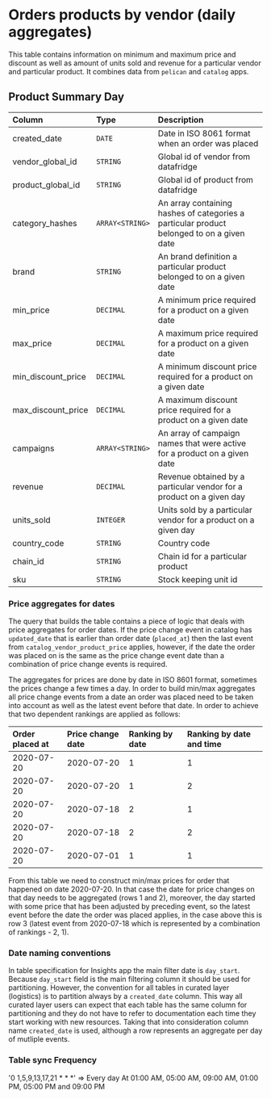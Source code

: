# Orders products by vendor (daily aggregates)

This table contains information on minimum and maximum price and discount as well as amount of units sold and revenue
for a particular vendor and particular product. It combines data from `pelican` and `catalog` apps.

## Product Summary Day

| Column             | Type            | Description                                                                               |
| :----------------- | :-------------- | :---------------------------------------------------------------------------------------- |
| created_date       | `DATE`          | Date in ISO 8061 format when an order was placed                                          |
| vendor_global_id   | `STRING`        | Global id of vendor from datafridge                                                       |
| product_global_id  | `STRING`        | Global id of product from datafridge                                                      |
| category_hashes    | `ARRAY<STRING>` | An array containing hashes of categories a particular product belonged to on a given date |
| brand              | `STRING`        | An brand definition a particular product belonged to on a given date                      |
| min_price          | `DECIMAL`       | A minimum price required for a product on a given date                                    |
| max_price          | `DECIMAL`       | A maximum price required for a product on a given date                                    |
| min_discount_price | `DECIMAL`       | A minimum discount price required for a product on a given date                           |
| max_discount_price | `DECIMAL`       | A maximum discount price required for a product on a given date                           |
| campaigns          | `ARRAY<STRING>` | An array of campaign names that were active for a product on a given date                 |
| revenue            | `DECIMAL`       | Revenue obtained by a particular vendor for a product on a given day                      |
| units_sold         | `INTEGER`       | Units sold by a particular vendor for a product on a given day                            |
| country_code       | `STRING`        | Country code                                                                              |
| chain_id           | `STRING`        | Chain id for a particular product                                                         |
| sku                | `STRING`        | Stock keeping unit id                                                                     |

### Price aggregates for dates

The query that builds the table contains a piece of logic that deals with price aggregates for order dates. If the price change event in catalog
has `updated_date` that is earlier than order date (`placed_at`) then the last event from `catalog_vendor_product_price` applies, however,
if the date the order was placed on is the same as the price change event date than a combination of price change events is required.

The aggregates for prices are done by date in ISO 8601 format, sometimes the prices change a few times a day. In order to build min/max
aggregates all price change events from a date an order was placed need to be taken into account as well as the latest event before that date.
In order to achieve that two dependent rankings are applied as follows:

| Order placed at | Price change date | Ranking by date | Ranking by date and time |
| :-------------- | :---------------- | :-------------- | :----------------------- |
| 2020-07-20      | 2020-07-20        | 1               | 1                        |
| 2020-07-20      | 2020-07-20        | 1               | 2                        |
| 2020-07-20      | 2020-07-18        | 2               | 1                        |
| 2020-07-20      | 2020-07-18        | 2               | 2                        |
| 2020-07-20      | 2020-07-01        | 1               | 1                        |

From this table we need to construct min/max prices for order that happened on date 2020-07-20. In that case the date for price changes on
that day needs to be aggregated (rows 1 and 2), moreover, the day started with some price that has been adjusted by preceding event, so the latest
event before the date the order was placed applies, in the case above this is row 3 (latest event from 2020-07-18 which is represented
by a combination of rankings - 2, 1).

### Date naming conventions

In table specification for Insights app the main filter date is `day_start`. Because `day_start` field is the main filtering column it should
be used for partitioning. However, the convention for all tables in curated layer (logistics) is to partition always by a `created_date` column.
This way all curated layer users can expect that each table has the same column for partitioning and they do not have to refer to documentation
each time they start working with new resources. Taking that into consideration column name `created_date` is used, although a row represents
an aggregate per day of mutliple events.

### Table sync Frequency

'0 1,5,9,13,17,21 * * *' => Every day At 01:00 AM, 05:00 AM, 09:00 AM, 01:00 PM, 05:00 PM and 09:00 PM
